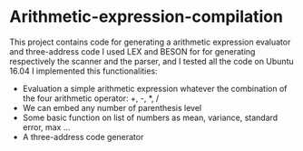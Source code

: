 # Arithmetic-expression-compilation
This project contains code for generating a arithmetic expression evaluator and three-address code
I used LEX and BESON for for generating respectively the scanner and the parser, and I tested all the code on Ubuntu 16.04
I implemented this functionalities:
* Evaluation a simple arithmetic expression whatever the combination of the four arithmetic operator: +, -,  *, /
* We can embed any number of parenthesis level
* Some basic function on list of numbers as mean, variance, standard error, max ...
* A three-address code generator
